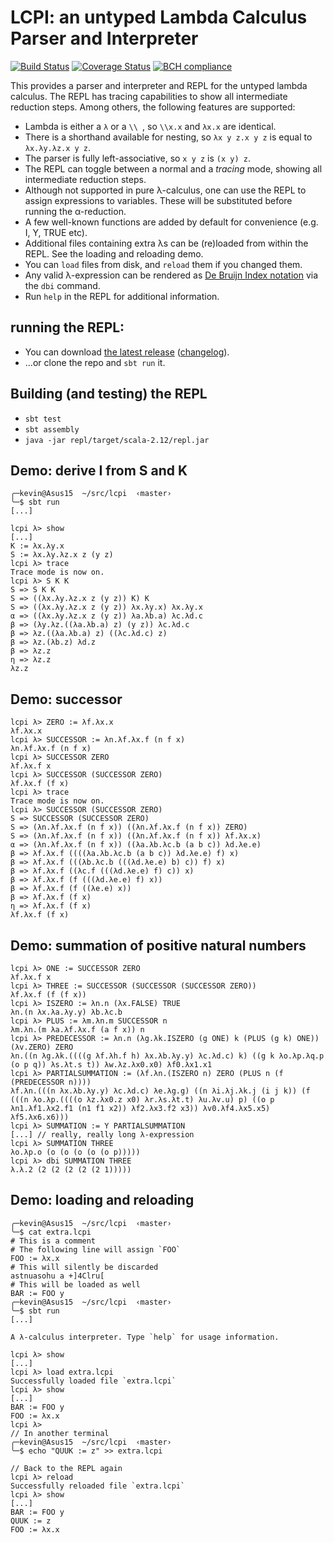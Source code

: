 # LCPI: an untyped Lambda Calculus Parser and Interpreter

[![Build Status](https://travis-ci.org/kevinvandervlist/lcpi.svg?branch=master)](https://travis-ci.org/kevinvandervlist/lcpi)
[![Coverage Status](https://coveralls.io/repos/github/kevinvandervlist/lcpi/badge.svg)](https://coveralls.io/github/kevinvandervlist/lcpi)
[![BCH compliance](https://bettercodehub.com/edge/badge/kevinvandervlist/lcpi)](https://bettercodehub.com/)

This provides a parser and interpreter and REPL for the untyped lambda calculus. 
The REPL has tracing capabilities to show all intermediate reduction steps.
Among others, the following features are supported:

* Lambda is either a `λ` or a `\\ `, so `\\x.x` and `λx.x` are identical.
* There is a shorthand available for nesting, so `λx y z.x y z` is equal to `λx.λy.λz.x y z`.
* The parser is fully left-associative, so `x y z` is `(x y) z`.
* The REPL can toggle between a normal and a *tracing* mode, showing all intermediate reduction steps.
* Although not supported in pure λ-calculus, one can use the REPL to assign expressions to variables. These will be substituted before running the α-reduction.
* A few well-known functions are added by default for convenience (e.g. I, Y, TRUE etc).
* Additional files containing extra λs can be (re)loaded from within the REPL. See the loading and reloading demo.
* You can `load` files from disk, and `reload` them if you changed them.
* Any valid λ-expression can be rendered as [De Bruijn Index notation](https://en.wikipedia.org/wiki/De_Bruijn_index) via the `dbi` command.
* Run `help` in the REPL for additional information.

## running the REPL:
* You can download [the latest release](https://github.com/kevinvandervlist/lcpi/releases/latest) ([changelog](https://github.com/kevinvandervlist/lcpi/blob/master/CHANGELOG.md)).
* ...or clone the repo and `sbt run` it.

## Building (and testing) the REPL
* `sbt test`
* `sbt assembly`
* `java -jar repl/target/scala-2.12/repl.jar`

## Demo: derive I from S and K

```
╭─kevin@Asus15  ~/src/lcpi  ‹master›
╰─$ sbt run
[...]

lcpi λ> show
[...]
K := λx.λy.x
S := λx.λy.λz.x z (y z)
lcpi λ> trace
Trace mode is now on.
lcpi λ> S K K
S => S K K
S => ((λx.λy.λz.x z (y z)) K) K
S => ((λx.λy.λz.x z (y z)) λx.λy.x) λx.λy.x
α => ((λx.λy.λz.x z (y z)) λa.λb.a) λc.λd.c
β => (λy.λz.((λa.λb.a) z) (y z)) λc.λd.c
β => λz.((λa.λb.a) z) ((λc.λd.c) z)
β => λz.(λb.z) λd.z
β => λz.z
η => λz.z
λz.z
```

## Demo: successor

```
lcpi λ> ZERO := λf.λx.x
λf.λx.x
lcpi λ> SUCCESSOR := λn.λf.λx.f (n f x)
λn.λf.λx.f (n f x)
lcpi λ> SUCCESSOR ZERO
λf.λx.f x
lcpi λ> SUCCESSOR (SUCCESSOR ZERO)
λf.λx.f (f x)
lcpi λ> trace
Trace mode is now on.
lcpi λ> SUCCESSOR (SUCCESSOR ZERO)
S => SUCCESSOR (SUCCESSOR ZERO)
S => (λn.λf.λx.f (n f x)) ((λn.λf.λx.f (n f x)) ZERO)
S => (λn.λf.λx.f (n f x)) ((λn.λf.λx.f (n f x)) λf.λx.x)
α => (λn.λf.λx.f (n f x)) ((λa.λb.λc.b (a b c)) λd.λe.e)
β => λf.λx.f ((((λa.λb.λc.b (a b c)) λd.λe.e) f) x)
β => λf.λx.f (((λb.λc.b (((λd.λe.e) b) c)) f) x)
β => λf.λx.f ((λc.f (((λd.λe.e) f) c)) x)
β => λf.λx.f (f (((λd.λe.e) f) x))
β => λf.λx.f (f ((λe.e) x))
β => λf.λx.f (f x)
η => λf.λx.f (f x)
λf.λx.f (f x)
```

## Demo: summation of positive natural numbers
```
lcpi λ> ONE := SUCCESSOR ZERO
λf.λx.f x
lcpi λ> THREE := SUCCESSOR (SUCCESSOR (SUCCESSOR ZERO))
λf.λx.f (f (f x))
lcpi λ> ISZERO := λn.n (λx.FALSE) TRUE
λn.(n λx.λa.λy.y) λb.λc.b
lcpi λ> PLUS := λm.λn.m SUCCESSOR n
λm.λn.(m λa.λf.λx.f (a f x)) n
lcpi λ> PREDECESSOR := λn.n (λg.λk.ISZERO (g ONE) k (PLUS (g k) ONE)) (λv.ZERO) ZERO
λn.((n λg.λk.((((g λf.λh.f h) λx.λb.λy.y) λc.λd.c) k) ((g k λo.λp.λq.p (o p q)) λs.λt.s t)) λw.λz.λx0.x0) λf0.λx1.x1
lcpi λ> PARTIALSUMMATION := (λf.λn.(ISZERO n) ZERO (PLUS n (f (PREDECESSOR n))))
λf.λn.(((n λx.λb.λy.y) λc.λd.c) λe.λg.g) ((n λi.λj.λk.j (i j k)) (f (((n λo.λp.((((o λz.λx0.z x0) λr.λs.λt.t) λu.λv.u) p) ((o p λn1.λf1.λx2.f1 (n1 f1 x2)) λf2.λx3.f2 x3)) λv0.λf4.λx5.x5) λf5.λx6.x6)))
lcpi λ> SUMMATION := Y PARTIALSUMMATION 
[...] // really, really long λ-expression
lcpi λ> SUMMATION THREE
λo.λp.o (o (o (o (o (o p)))))
lcpi λ> dbi SUMMATION THREE
λ.λ.2 (2 (2 (2 (2 (2 1)))))
```

## Demo: loading and reloading
```
╭─kevin@Asus15  ~/src/lcpi  ‹master› 
╰─$ cat extra.lcpi 
# This is a comment
# The following line will assign `FOO`
FOO := λx.x
# This will silently be discarded
astnuasohu a +]4Clru[
# This will be loaded as well
BAR := FOO y
╭─kevin@Asus15  ~/src/lcpi  ‹master› 
╰─$ sbt run       
[...]

A λ-calculus interpreter. Type `help` for usage information.
    
lcpi λ> show
[...]
lcpi λ> load extra.lcpi
Successfully loaded file `extra.lcpi`
lcpi λ> show
[...]
BAR := FOO y
FOO := λx.x
lcpi λ>
// In another terminal
╭─kevin@Asus15  ~/src/lcpi  ‹master› 
╰─$ echo "QUUK := z" >> extra.lcpi 

// Back to the REPL again
lcpi λ> reload
Successfully reloaded file `extra.lcpi`
lcpi λ> show
[...]
BAR := FOO y
QUUK := z
FOO := λx.x
```
